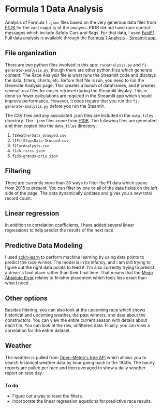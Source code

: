 # Formula 1 Data Analysis
Analysis of Formula 1 ```.json``` files based on the very generous data files from [F1DB](https://github.com/f1db/f1db) for the vast majority of the analysis. F1DB did not have race control messages which include Safety Cars and flags. For that data, I used [FastF1](https://docs.fastf1.dev/). Full data analysis is available through the [Formula 1 Analysis - Streamlit app](https://f1analysis-app.streamlit.app/).

## File organization
There are two python files involved in this app: ```raceAnalysis.py``` and ```f1-generate-analysis.py```, though there are other python files which generate content. The Race Analysis file is what runs the Streamlit code and displays the data, filters, charts, etc. Before that file is run, you need to run the Generate Analysis page. This creates a bunch of dataframes, and it creates several .csv files for easier retrievel during the Streamlit display. This is done so fewer calculations are required in the Streamlit app which should improve performance. However, it does require that you run the ```f1-generate-analysis.py``` before you run the Steamlit.

The CSV files and any associated .json files are included in the ```data_files``` directory. The ```.json``` files come from [F1DB](https://github.com/f1db/f1db). The following files are generated and then copied into the ```data_files``` directory:

1. ```f1WeatherData_Grouped.csv```
2. ```f1PitStopsData_Grouped.csv```
3. ```f1ForAnalysis.csv```
4. ```f1db-races.json```
5. ```f1db-grands-prix.json```

## Filtering
There are currently more than 30 ways to filter the F1 data which spans from 2015 to present. You can filter by one or all of the data fields on the left side of the page. The data dynamically updates and gives you a new total record count. 

## Linear regression
In addition to correlation coefficients, I have added several linear regressions to help predict the results of the next race. 

## Predictive Data Modeling
I used [sckit-learn](https://scikit-learn.org/stable/) to perform machine learning by using data points to predict the race winner. The model is in its infancy, and I am still trying to figure out the right data points to feed it. I'm also currently trying to predict a driver's final place rather than their final time. That means that the [Mean Absolute Error](https://www.sciencedirect.com/topics/engineering/mean-absolute-error) relates to finisher placement which feels less exact than what I need.

## Other options
Besides filtering, you can also look at the upcoming race which shows historical and upcoming weather, the past winners, and data about the constructors. You can view the entire current season with details about each file. You can look at the raw, unfiltered data. Finally, you can view a correlation for the entire dataset.

## Weather
The weather is pulled from [Open-Meteo's free API](https://open-meteo.com/) which allows you to search historical weather data by hour going back to the 1940s. The hourly reports are pulled per race and then averaged to show a daily weather report on race day.


### To do
- Figure out a way to reset the filters.
- Incorporate the linear regression equations for predictive race results.
